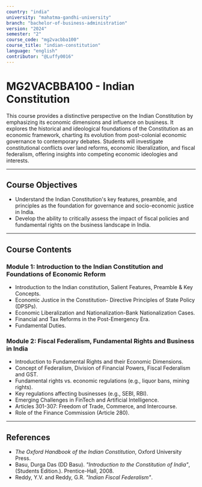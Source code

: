 ```yaml
---
country: "india"
university: "mahatma-gandhi-university"
branch: "bachelor-of-business-administration"
version: "2024"
semester: "2"
course_code: "mg2vacbba100"
course_title: "indian-constitution"
language: "english"
contributor: "@Luffy0016"
---
```

# MG2VACBBA100 - Indian Constitution

This course provides a distinctive perspective on the Indian Constitution by emphasizing its economic dimensions and influence on business. It explores the historical and ideological foundations of the Constitution as an economic framework, charting its evolution from post-colonial economic governance to contemporary debates. Students will investigate constitutional conflicts over land reforms, economic liberalization, and fiscal federalism, offering insights into competing economic ideologies and interests.

---
## Course Objectives

* Understand the Indian Constitution's key features, preamble, and principles as the foundation for governance and socio-economic justice in India.
* Develop the ability to critically assess the impact of fiscal policies and fundamental rights on the business landscape in India.

---
## Course Contents

### Module 1: Introduction to the Indian Constitution and Foundations of Economic Reform 
* Introduction to the Indian constitution, Salient Features, Preamble & Key Concepts.
* Economic Justice in the Constitution- Directive Principles of State Policy (DPSPs).
* Economic Liberalization and Nationalization-Bank Nationalization Cases.
* Financial and Tax Reforms in the Post-Emergency Era.
* Fundamental Duties.

### Module 2: Fiscal Federalism, Fundamental Rights and Business in India  
* Introduction to Fundamental Rights and their Economic Dimensions.
* Concept of Federalism, Division of Financial Powers, Fiscal Federalism and GST.
* Fundamental rights vs. economic regulations (e.g., liquor bans, mining rights).
* Key regulations affecting businesses (e.g., SEBI, RBI).
* Emerging Challenges in FinTech and Artificial Intelligence.
* Articles 301-307: Freedom of Trade, Commerce, and Intercourse.
* Role of the Finance Commission (Article 280).

---
## References
* *The Oxford Handbook of the Indian Constitution*, Oxford University Press.
* Basu, Durga Das (DD Basu). *"Introduction to the Constitution of India"*, (Students Edition.). Prentice-Hall, 2008.
* Reddy, Y.V. and Reddy, G.R. *"Indian Fiscal Federalism"*.
